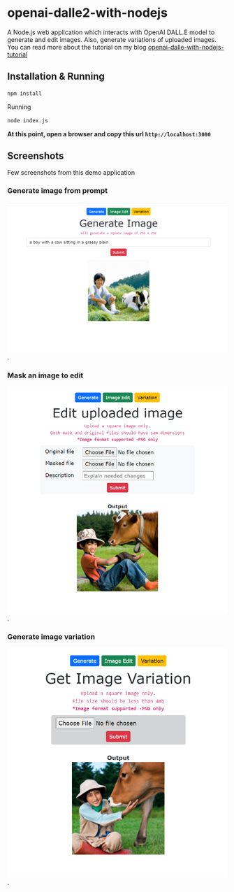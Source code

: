 # openai-dalle2-with-nodejs

A Node.js web application which interacts with OpenAI DALL.E model to generate and edit images. Also, generate variations of uploaded images.
You can read more about the tutorial on my blog [openai-dalle-with-nodejs-tutorial](https://techpro.ninja/openai-dalle-with-nodejs-tutorial/)

## Installation & Running

```sh
npm install
```

Running

```sh
node index.js
```

**At this point, open a browser and copy this url `http://localhost:3000`**

## Screenshots

Few screenshots from this demo application

### Generate image from prompt

![Generate image from prompt](./screen1.png "Generate image from prompt").

### Mask an image to edit

![Mask an image to edit](./screen2.png "Mask an image to edit").

### Generate image variation

![Generate image variation](./screen3.png "Generate image variation").

